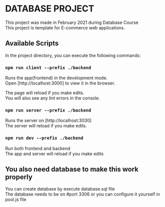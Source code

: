 # DATABASE PROJECT

This project was made in February 2021 during Database Course\
This project is template for E-commerce web applications.

## Available Scripts

In the project directory, you can execute the following commands:
### `npm run client --prefix ./backend`

Runs the app(frontend) in the development mode.\
Open [http://localhost:3000] to view it in the browser.

The page will reload if you make edits.\
You will also see any lint errors in the console.

### `npm run server --prefix ./backend`

Runs the server on [http://localhost:3030]\
The server will reload if you make edits.

### `npm run dev --prefix ./backend`

Run both frontend and backend\
The app and server will reload if you make edits

## You also need database to make this work properly
You can create database by execute database.sql file\
The database needs to be on #port 3306
or you can configure it yourself in pool.js file
